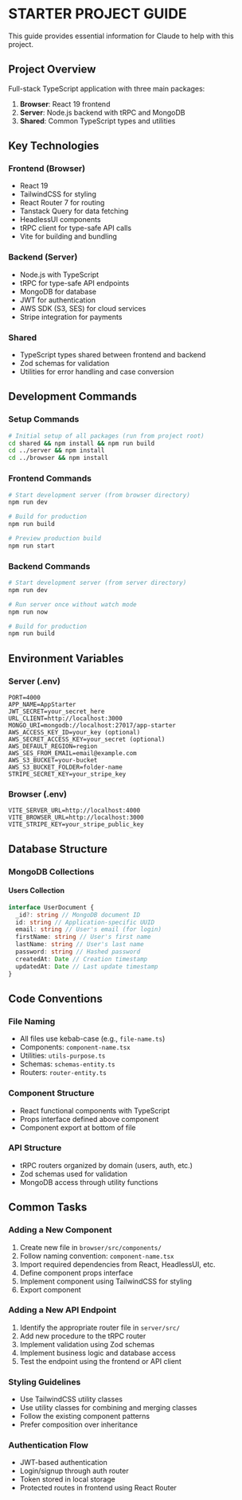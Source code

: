 # STARTER PROJECT GUIDE

This guide provides essential information for Claude to help with this project.

## Project Overview

Full-stack TypeScript application with three main packages:

1. **Browser**: React 19 frontend
2. **Server**: Node.js backend with tRPC and MongoDB
3. **Shared**: Common TypeScript types and utilities

## Key Technologies

### Frontend (Browser)

- React 19
- TailwindCSS for styling
- React Router 7 for routing
- Tanstack Query for data fetching
- HeadlessUI components
- tRPC client for type-safe API calls
- Vite for building and bundling

### Backend (Server)

- Node.js with TypeScript
- tRPC for type-safe API endpoints
- MongoDB for database
- JWT for authentication
- AWS SDK (S3, SES) for cloud services
- Stripe integration for payments

### Shared

- TypeScript types shared between frontend and backend
- Zod schemas for validation
- Utilities for error handling and case conversion

## Development Commands

### Setup Commands

```bash
# Initial setup of all packages (run from project root)
cd shared && npm install && npm run build
cd ../server && npm install
cd ../browser && npm install
```

### Frontend Commands

```bash
# Start development server (from browser directory)
npm run dev

# Build for production
npm run build

# Preview production build
npm run start
```

### Backend Commands

```bash
# Start development server (from server directory)
npm run dev

# Run server once without watch mode
npm run now

# Build for production
npm run build
```

## Environment Variables

### Server (.env)

```
PORT=4000
APP_NAME=AppStarter
JWT_SECRET=your_secret_here
URL_CLIENT=http://localhost:3000
MONGO_URI=mongodb://localhost:27017/app-starter
AWS_ACCESS_KEY_ID=your_key (optional)
AWS_SECRET_ACCESS_KEY=your_secret (optional)
AWS_DEFAULT_REGION=region
AWS_SES_FROM_EMAIL=email@example.com
AWS_S3_BUCKET=your-bucket
AWS_S3_BUCKET_FOLDER=folder-name
STRIPE_SECRET_KEY=your_stripe_key
```

### Browser (.env)

```
VITE_SERVER_URL=http://localhost:4000
VITE_BROWSER_URL=http://localhost:3000
VITE_STRIPE_KEY=your_stripe_public_key
```

## Database Structure

### MongoDB Collections

#### Users Collection

```typescript
interface UserDocument {
  _id?: string // MongoDB document ID
  id: string // Application-specific UUID
  email: string // User's email (for login)
  firstName: string // User's first name
  lastName: string // User's last name
  password: string // Hashed password
  createdAt: Date // Creation timestamp
  updatedAt: Date // Last update timestamp
}
```

## Code Conventions

### File Naming

- All files use kebab-case (e.g., `file-name.ts`)
- Components: `component-name.tsx`
- Utilities: `utils-purpose.ts`
- Schemas: `schemas-entity.ts`
- Routers: `router-entity.ts`

### Component Structure

- React functional components with TypeScript
- Props interface defined above component
- Component export at bottom of file

### API Structure

- tRPC routers organized by domain (users, auth, etc.)
- Zod schemas used for validation
- MongoDB access through utility functions

## Common Tasks

### Adding a New Component

1. Create new file in `browser/src/components/`
2. Follow naming convention: `component-name.tsx`
3. Import required dependencies from React, HeadlessUI, etc.
4. Define component props interface
5. Implement component using TailwindCSS for styling
6. Export component


### Adding a New API Endpoint

1. Identify the appropriate router file in `server/src/`
2. Add new procedure to the tRPC router
3. Implement validation using Zod schemas
4. Implement business logic and database access
5. Test the endpoint using the frontend or API client

### Styling Guidelines

- Use TailwindCSS utility classes
- Use utility classes for combining and merging classes
- Follow the existing component patterns
- Prefer composition over inheritance

### Authentication Flow

- JWT-based authentication
- Login/signup through auth router
- Token stored in local storage
- Protected routes in frontend using React Router
